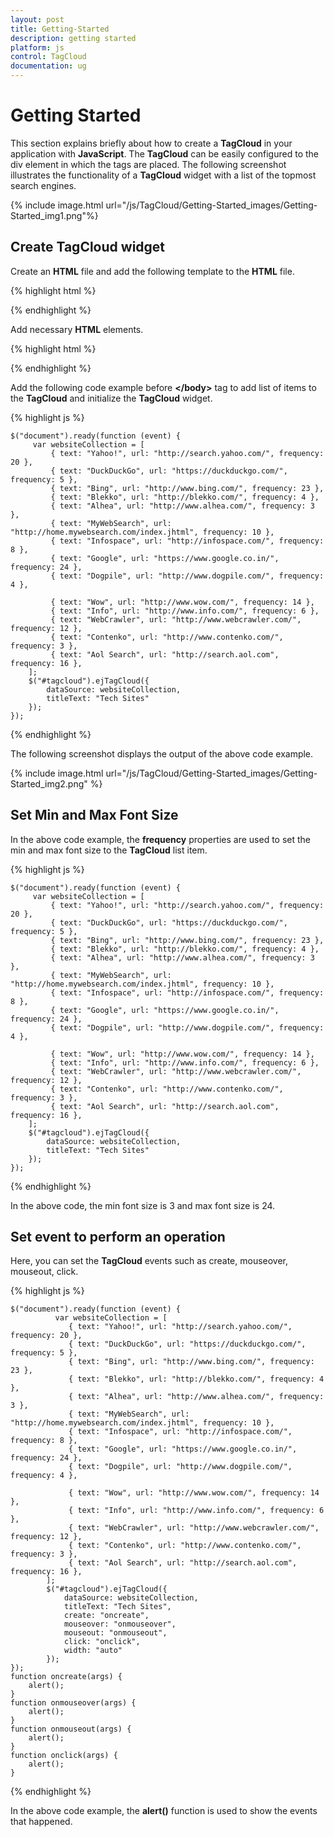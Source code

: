 ```yaml
---
layout: post
title: Getting-Started
description: getting started
platform: js
control: TagCloud
documentation: ug
---
```


# Getting Started

This section explains briefly about how to create a **TagCloud** in your application with **JavaScript**. The **TagCloud** can be easily configured to the div element in which the tags are placed. The following screenshot illustrates the functionality of a **TagCloud** widget with a list of the topmost search engines. 


{% include image.html url="/js/TagCloud/Getting-Started_images/Getting-Started_img1.png"%}

## Create TagCloud widget

 Create an **HTML** file and add the following template to the **HTML** file.

{% highlight html %}

<!DOCTYPE html>
<html>
   <head>
      <!-- Style sheet for default theme (flat azure) -->
      <link href="http://cdn.syncfusion.com/13.1.0.21/js/web/flat-azure/ej.web.all.min.css" rel="stylesheet"/>
      <!--Scripts-->
      <script src="http://cdn.syncfusion.com/js/assets/external/jquery-1.10.2.min.js"></script>
      <script src="http://cdn.syncfusion.com/js/assets/external/jquery.globalize.min.js"> </script>
      <script src="http://cdn.syncfusion.com/js/assets/external/jquery.easing.1.3.min.js"></script>
      <script src="http://cdn.syncfusion.com/13.1.0.21/js/web/ej.web.all.min.js"></script>
      <!--Add custom scripts here -->
   </head>
   <body>
      <!--Add necessary HTML elements-->
      <!--Apply Scripts-->
   </body>
</html>


{% endhighlight %}



Add necessary **HTML** elements.



{% highlight html %}


 <div id="tagcloud"></div>


{% endhighlight %}



Add the following code example before **&lt;/body&gt;** tag to add list of items to the **TagCloud** and initialize the **TagCloud** widget.



{% highlight js %}

    $("document").ready(function (event) {
         var websiteCollection = [
             { text: "Yahoo!", url: "http://search.yahoo.com/", frequency: 20 },
             { text: "DuckDuckGo", url: "https://duckduckgo.com/", frequency: 5 },
             { text: "Bing", url: "http://www.bing.com/", frequency: 23 },
             { text: "Blekko", url: "http://blekko.com/", frequency: 4 },  
             { text: "Alhea", url: "http://www.alhea.com/", frequency: 3 },
             { text: "MyWebSearch", url: "http://home.mywebsearch.com/index.jhtml", frequency: 10 },
             { text: "Infospace", url: "http://infospace.com/", frequency: 8 },
             { text: "Google", url: "https://www.google.co.in/", frequency: 24 },
             { text: "Dogpile", url: "http://www.dogpile.com/", frequency: 4 },
    
             { text: "Wow", url: "http://www.wow.com/", frequency: 14 },
             { text: "Info", url: "http://www.info.com/", frequency: 6 },
             { text: "WebCrawler", url: "http://www.webcrawler.com/", frequency: 12 },
             { text: "Contenko", url: "http://www.contenko.com/", frequency: 3 },
             { text: "Aol Search", url: "http://search.aol.com", frequency: 16 },
        ];
        $("#tagcloud").ejTagCloud({
            dataSource: websiteCollection,
            titleText: "Tech Sites"
        });
    });



{% endhighlight %}



The following screenshot displays the output of the above code example.



{% include image.html url="/js/TagCloud/Getting-Started_images/Getting-Started_img2.png" %}

## Set Min and Max Font Size

In the above code example, the **frequency** properties are used to set the min and max font size to the **TagCloud** list item.

{% highlight js %}
   
    $("document").ready(function (event) {
         var websiteCollection = [
             { text: "Yahoo!", url: "http://search.yahoo.com/", frequency: 20 },
             { text: "DuckDuckGo", url: "https://duckduckgo.com/", frequency: 5 },
             { text: "Bing", url: "http://www.bing.com/", frequency: 23 },
             { text: "Blekko", url: "http://blekko.com/", frequency: 4 },  
             { text: "Alhea", url: "http://www.alhea.com/", frequency: 3 },
             { text: "MyWebSearch", url: "http://home.mywebsearch.com/index.jhtml", frequency: 10 },
             { text: "Infospace", url: "http://infospace.com/", frequency: 8 },
             { text: "Google", url: "https://www.google.co.in/", frequency: 24 },
             { text: "Dogpile", url: "http://www.dogpile.com/", frequency: 4 },
    
             { text: "Wow", url: "http://www.wow.com/", frequency: 14 },
             { text: "Info", url: "http://www.info.com/", frequency: 6 },
             { text: "WebCrawler", url: "http://www.webcrawler.com/", frequency: 12 },
             { text: "Contenko", url: "http://www.contenko.com/", frequency: 3 },
             { text: "Aol Search", url: "http://search.aol.com", frequency: 16 },
        ];
        $("#tagcloud").ejTagCloud({         
            dataSource: websiteCollection,
            titleText: "Tech Sites"
        });
    });
   


{% endhighlight %}



In the above code, the min font size is 3 and max font size is 24.

## Set event to perform an operation

Here, you can set the **TagCloud** events such as create, mouseover, mouseout, click.



{% highlight js %}

    $("document").ready(function (event) {
              var websiteCollection = [
                 { text: "Yahoo!", url: "http://search.yahoo.com/", frequency: 20 },
                 { text: "DuckDuckGo", url: "https://duckduckgo.com/", frequency: 5 },
                 { text: "Bing", url: "http://www.bing.com/", frequency: 23 },
                 { text: "Blekko", url: "http://blekko.com/", frequency: 4 },  
                 { text: "Alhea", url: "http://www.alhea.com/", frequency: 3 },
                 { text: "MyWebSearch", url: "http://home.mywebsearch.com/index.jhtml", frequency: 10 },
                 { text: "Infospace", url: "http://infospace.com/", frequency: 8 },
                 { text: "Google", url: "https://www.google.co.in/", frequency: 24 },
                 { text: "Dogpile", url: "http://www.dogpile.com/", frequency: 4 },
        
                 { text: "Wow", url: "http://www.wow.com/", frequency: 14 },
                 { text: "Info", url: "http://www.info.com/", frequency: 6 },
                 { text: "WebCrawler", url: "http://www.webcrawler.com/", frequency: 12 },
                 { text: "Contenko", url: "http://www.contenko.com/", frequency: 3 },
                 { text: "Aol Search", url: "http://search.aol.com", frequency: 16 },
            ];
            $("#tagcloud").ejTagCloud({
                dataSource: websiteCollection,
                titleText: "Tech Sites",
                create: "oncreate",
                mouseover: "onmouseover",
                mouseout: "onmouseout",
                click: "onclick",
                width: "auto"
            });
    });
    function oncreate(args) {
        alert();
    }
    function onmouseover(args) {
        alert();
    }
    function onmouseout(args) {
        alert();
    }
    function onclick(args) {
        alert();
    }



{% endhighlight %}



In the above code example, the **alert()** function is used  to show the events that happened.

